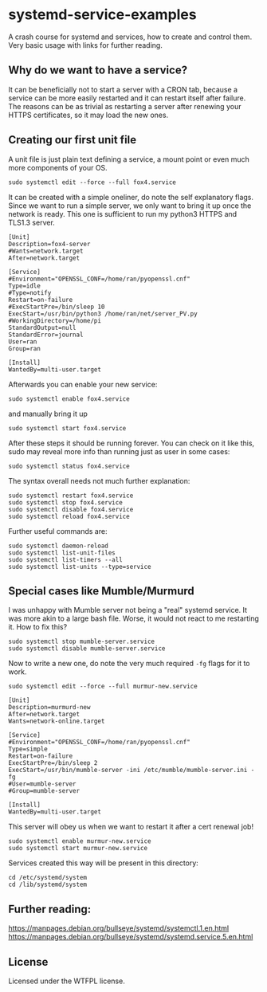 # systemd-service-examples

A crash course for systemd and services, how to create and control them. Very basic usage with links for further reading.

## Why do we want to have a service?

It can be beneficially not to start a server with a CRON tab, because a service can be more easily restarted and it can restart itself after failure. The reasons can be as trivial as restarting a server after renewing your HTTPS certificates, so it may load the new ones.

## Creating our first unit file

A unit file is just plain text defining a service, a mount point or even much more components of your OS.

```
sudo systemctl edit --force --full fox4.service
```
It can be created with a simple oneliner, do note the self explanatory flags. Since we want to run a simple server, we only want to bring it up once the network is ready. This one is sufficient to run my python3 HTTPS and TLS1.3 server.

```
[Unit]
Description=fox4-server
#Wants=network.target
After=network.target

[Service]
#Environment="OPENSSL_CONF=/home/ran/pyopenssl.cnf"
Type=idle
#Type=notify
Restart=on-failure
#ExecStartPre=/bin/sleep 10
ExecStart=/usr/bin/python3 /home/ran/net/server_PV.py
#WorkingDirectory=/home/pi
StandardOutput=null
StandardError=journal
User=ran
Group=ran

[Install]
WantedBy=multi-user.target
```

Afterwards you can enable your new service:

```
sudo systemctl enable fox4.service
```

and manually bring it up

```
sudo systemctl start fox4.service
```

After these steps it should be running forever. You can check on it like this, sudo may reveal more info than running just as user in some cases:
```
sudo systemctl status fox4.service
```
The syntax overall needs not much further explanation:
```
sudo systemctl restart fox4.service
sudo systemctl stop fox4.service
sudo systemctl disable fox4.service
sudo systemctl reload fox4.service
```
Further useful commands are:
```
sudo systemctl daemon-reload
sudo systemctl list-unit-files
sudo systemctl list-timers --all
sudo systemctl list-units --type=service
```

## Special cases like Mumble/Murmurd

I was unhappy with Mumble server not being a "real" systemd service. It was more akin to a large bash file. Worse, it would not react to me restarting it. How to fix this?

```
sudo systemctl stop mumble-server.service
sudo systemctl disable mumble-server.service
```

Now to write a new one, do note the very much required ```-fg``` flags for it to work.

```
sudo systemctl edit --force --full murmur-new.service
```

```
[Unit]
Description=murmurd-new
After=network.target
Wants=network-online.target

[Service]
#Environment="OPENSSL_CONF=/home/ran/pyopenssl.cnf"
Type=simple
Restart=on-failure
ExecStartPre=/bin/sleep 2
ExecStart=/usr/bin/mumble-server -ini /etc/mumble/mumble-server.ini -fg
#User=mumble-server
#Group=mumble-server

[Install]
WantedBy=multi-user.target
```
This server will obey us when we want to restart it after a cert renewal job!

```
sudo systemctl enable murmur-new.service
sudo systemctl start murmur-new.service
```

Services created this way will be present in this directory:

```
cd /etc/systemd/system
cd /lib/systemd/system
```

## Further reading:

https://manpages.debian.org/bullseye/systemd/systemctl.1.en.html  
https://manpages.debian.org/bullseye/systemd/systemd.service.5.en.html  


## License
Licensed under the WTFPL license.
